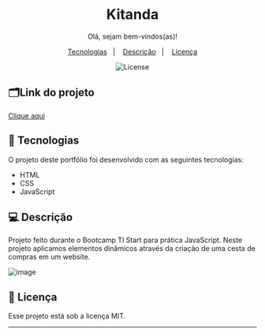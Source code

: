 <h1 align="center">Kitanda</h1>

<p align="center">
Olá, sejam bem-vindos(as)!
</p>
<p align="center"> 

</p>

<p align="center">
  <a href="#-tecnologias">Tecnologias</a>&nbsp;&nbsp;&nbsp;|&nbsp;&nbsp;&nbsp;
  <a href="#-descrição">Descrição</a>&nbsp;&nbsp;&nbsp;|&nbsp;&nbsp;&nbsp;
  <a href="#memo-licença">Licença</a>
</p>

<p align="center">
  <img alt="License" src="https://img.shields.io/static/v1?label=license&message=MIT&color=49AA26&labelColor=000000">
</p>

## 🗂️Link do projeto
<a href= "https://izabela-franca.github.io/desafio3_ti_academy/"> Clique aqui <a/>

## 🚀 Tecnologias

O projeto deste portfólio foi desenvolvido com as seguintes tecnologias:

- HTML
- CSS
- JavaScript 


## 💻 Descrição

Projeto feito durante o Bootcamp TI Start para prática JavaScript. 
Neste projeto aplicamos elementos dinâmicos através da criação de uma cesta de compras em um website.

![image](https://user-images.githubusercontent.com/101933646/182025093-8e7ca6cb-f33b-4148-9561-dc74534c94f8.png)


## :memo: Licença

Esse projeto está sob a licença MIT.

---
